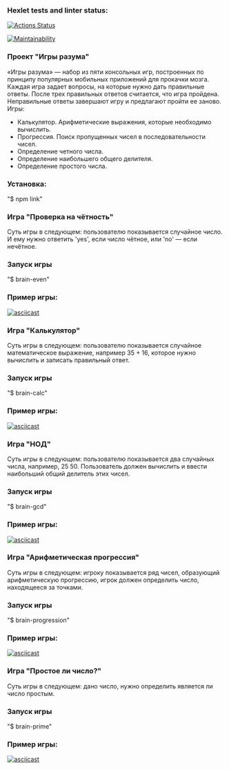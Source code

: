 ### Hexlet tests and linter status:
[![Actions Status](https://github.com/Street1g/frontend-project-44/workflows/hexlet-check/badge.svg)](https://github.com/Street1g/frontend-project-44/actions)

[![Maintainability](https://api.codeclimate.com/v1/badges/d89938ad7010c4e9c108/maintainability)](https://codeclimate.com/github/Street1g/frontend-project-44/maintainability)

### Проект "Игры разума"

«Игры разума» — набор из пяти консольных игр, построенных по принципу популярных мобильных приложений для прокачки мозга. Каждая игра задает вопросы, на которые нужно дать правильные ответы. После трех правильных ответов считается, что игра пройдена. Неправильные ответы завершают игру и предлагают пройти ее заново. Игры:

- Калькулятор. Арифметические выражения, которые необходимо вычислить.
- Прогрессия. Поиск пропущенных чисел в последовательности чисел.
- Определение четного числа.
- Определение наибольшего общего делителя.
- Определение простого числа.

### Установка:
"$ npm link"

### Игра "Проверка на чётность" 

Суть игры в следующем: пользователю показывается случайное число. И ему нужно ответить 'yes', если число чётное, или 'no' — если нечётное.

### Запуск игры
"$ brain-even"

### Пример игры:
[![asciicast](https://asciinema.org/a/zu9djWfmkIDeDIUfeiSV1xoAW.svg)](https://asciinema.org/a/zu9djWfmkIDeDIUfeiSV1xoAW)


### Игра "Калькулятор"

Суть игры в следующем: пользователю показывается случайное математическое выражение, например 35 + 16, которое нужно вычислить и записать правильный ответ.

### Запуск игры
"$ brain-calc"

### Пример игры:
[![asciicast](https://asciinema.org/a/XJrghsxmjfPyQutiFjCsKSleE.svg)](https://asciinema.org/a/XJrghsxmjfPyQutiFjCsKSleE)


### Игра "НОД"

Суть игры в следующем: пользователю показывается два случайных числа, например, 25 50. Пользователь должен вычислить и ввести наибольший общий делитель этих чисел.

### Запуск игры
"$ brain-gcd"

### Пример игры:
[![asciicast](https://asciinema.org/a/axRJQA3OLHPbZvgixgy2jbjXr.svg)](https://asciinema.org/a/axRJQA3OLHPbZvgixgy2jbjXr)


### Игра "Арифметическая прогрессия"

Суть игры в следующем: игроку показывается ряд чисел, образующий арифметическую прогрессию, игрок должен определить число, находящееся за точками.

### Запуск игры
"$ brain-progression"

### Пример игры:
[![asciicast](https://asciinema.org/a/J0kkwXbLp6Y9L6fBgBxsRptt8.svg)](https://asciinema.org/a/J0kkwXbLp6Y9L6fBgBxsRptt8)


### Игра "Простое ли число?"

Суть игры в следующем: дано число, нужно определить является ли число простым.

### Запуск игры
"$ brain-prime"

### Пример игры:
[![asciicast](https://asciinema.org/a/h8M86Do8qTXnvvLEjcRCo3peN.svg)](https://asciinema.org/a/h8M86Do8qTXnvvLEjcRCo3peN)